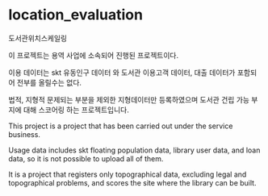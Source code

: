 # location_evaluation
도서관위치스케일링

이 프로젝트는 용역 사업에 소속되어 진행된 프로젝트이다.

이용 데이터는 skt 유동인구 데이터 와 도서관 이용고객 데이터, 대출 데이터가 포함되어 전부를 올릴수는 없다.

법적, 지형적 문제되는 부분을 제외한 지형데이터만 등록하였으며 도서관 건립 가능 부지에 대해 스코어링 하는 프로젝트입니다.

This project is a project that has been carried out under the service business.

Usage data includes skt floating population data, library user data, and loan data, so it is not possible to upload all of them.

It is a project that registers only topographical data, excluding legal and topographical problems, and scores the site where the library can be built.
